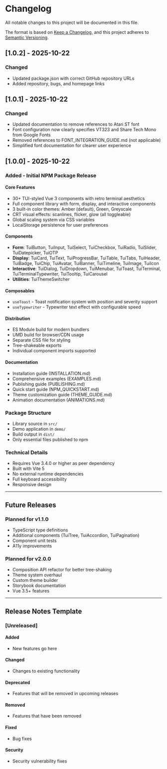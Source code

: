 # Changelog

All notable changes to this project will be documented in this file.

The format is based on [Keep a Changelog](https://keepachangelog.com/en/1.0.0/),
and this project adheres to [Semantic Versioning](https://semver.org/spec/v2.0.0.html).

## [1.0.2] - 2025-10-22

### Changed
- Updated package.json with correct GitHub repository URLs
- Added repository, bugs, and homepage links

## [1.0.1] - 2025-10-22

### Changed
- Updated documentation to remove references to Atari ST font
- Font configuration now clearly specifies VT323 and Share Tech Mono from Google Fonts
- Removed references to FONT_INTEGRATION_GUIDE.md (not applicable)
- Simplified font documentation for clearer user experience

## [1.0.0] - 2025-10-22

### Added - Initial NPM Package Release

#### Core Features
- 30+ TUI-styled Vue 3 components with retro terminal aesthetics
- Full component library with form, display, and interactive components
- 3 built-in color themes: Amber (default), Green, Greyscale
- CRT visual effects: scanlines, flicker, glow (all toggleable)
- Global scaling system via CSS variables
- LocalStorage persistence for user preferences

#### Components
- **Form**: TuiButton, TuiInput, TuiSelect, TuiCheckbox, TuiRadio, TuiSlider, TuiDatepicker, TuiOTP
- **Display**: TuiCard, TuiText, TuiProgressBar, TuiTable, TuiTabs, TuiHeader, TuiBadge, TuiChip, TuiAvatar, TuiBanner, TuiTimeline, TuiImage, TuiIcon
- **Interactive**: TuiDialog, TuiDropdown, TuiMenubar, TuiToast, TuiTerminal, TuiTerminalTypewriter, TuiTooltip, TuiCarousel
- **Utilities**: TuiThemeSwitcher

#### Composables
- `useToast` - Toast notification system with position and severity support
- `useTypewriter` - Typewriter text effect with configurable speed

#### Distribution
- ES Module build for modern bundlers
- UMD build for browser/CDN usage
- Separate CSS file for styling
- Tree-shakeable exports
- Individual component imports supported

#### Documentation
- Installation guide (INSTALLATION.md)
- Comprehensive examples (EXAMPLES.md)
- Publishing guide (PUBLISHING.md)
- Quick start guide (NPM_QUICKSTART.md)
- Theme customization guide (THEME_GUIDE.md)
- Animation documentation (ANIMATIONS.md)

### Package Structure
- Library source in `src/`
- Demo application in `demo/`
- Build output in `dist/`
- Only essential files published to npm

### Technical Details
- Requires Vue 3.4.0 or higher as peer dependency
- Built with Vite 5
- No external runtime dependencies
- Full keyboard accessibility
- Responsive design

---

## Future Releases

### Planned for v1.1.0
- TypeScript type definitions
- Additional components (TuiTree, TuiAccordion, TuiPagination)
- Component unit tests
- A11y improvements

### Planned for v2.0.0
- Composition API refactor for better tree-shaking
- Theme system overhaul
- Custom theme builder
- Storybook documentation
- Vue 3.5+ features

---

## Release Notes Template

### [Unreleased]

#### Added
- New features go here

#### Changed
- Changes to existing functionality

#### Deprecated
- Features that will be removed in upcoming releases

#### Removed
- Features that have been removed

#### Fixed
- Bug fixes

#### Security
- Security vulnerability fixes

